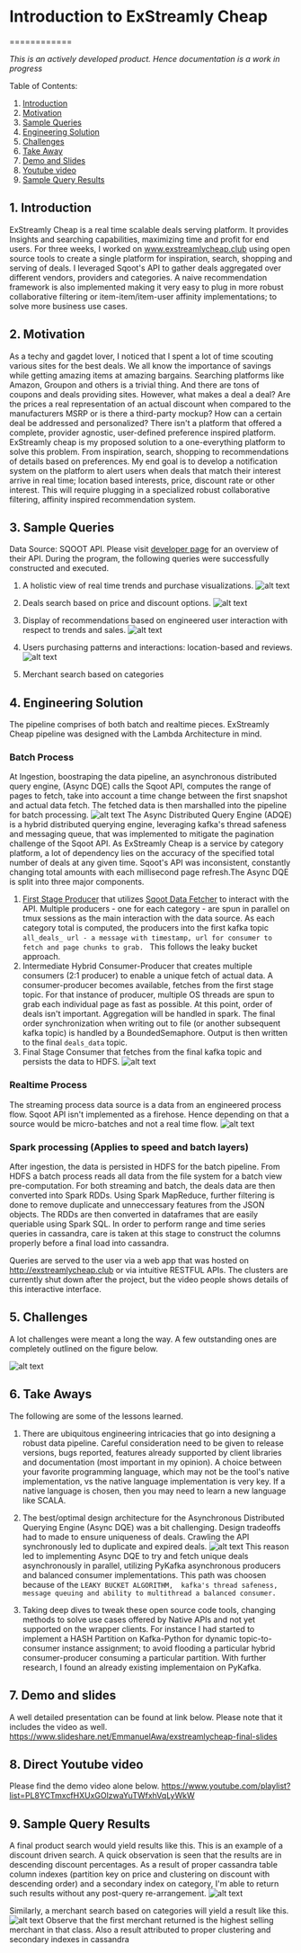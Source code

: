 # Introduction to ExStreamly Cheap
============

*This is an actively developed product. Hence documentation is a work in progress*

Table of Contents:

1. [Introduction](README.md#1-introduction)
2. [Motivation](README.md#2-motivation)
3. [Sample Queries](README.md#3-sample-queries)
4. [Engineering Solution](README.md#4-engineering-solution) 
5. [Challenges](README.md#4-challenges)
6. [Take Away](README.md#5-take-aways)
7. [Demo and Slides](README.md#6-demo-and-slides)
8. [Youtube video](README.md#8-direct-youtube-video)
9. [Sample Query Results](README.md#9-sample-query-results)

## 1. Introduction
ExStreamly Cheap is a real time scalable deals serving platform. It provides Insights and searching capabilities, maximizing time and profit for end users. 
For three weeks, I worked on www.exstreamlycheap.club using open source tools to create a single platform for inspiration, search, shopping and serving of deals. I leveraged Sqoot's API to gather deals aggregated over different vendors, providers and categories.
A naive recommendation framework is also implemented making it very easy to plug in more robust collaborative filtering or item-item/item-user affinity implementations; to solve more business use cases.

## 2. Motivation
As a techy and gagdet lover, I noticed that I spent a lot of time scouting various sites for the best deals. We all know the importance of savings while getting amazing items at amazing bargains. Searching platforms like Amazon, Groupon and others is a trivial thing. And there are tons of coupons and deals providing sites. However, what makes a deal a deal? Are the prices a real representation of an actual discount when compared to the manufacturers MSRP or is there a third-party mockup? How can a certain deal be addressed and personalized? There isn't a platform that offered a complete, provider agnostic, user-defined preference inspired platform. ExStreamly cheap is my proposed solution to a one-everything platform to solve this problem. From inspiration, search, shopping to recommendations of details based on preferences. My end goal is to develop a notification system on the platform to alert users when deals that match their interest arrive in real time; location based interests, price, discount rate or other interest. This will require plugging in a specialized robust collaborative filtering, affinity inspired recommendation system.

## 3. Sample Queries
Data Source: SQOOT API. Please visit [developer page](http://docs.sqoot.com/v2/overview.html) for an overview of their API.
During the program, the following queries were successfully constructed and executed.
  1. A holistic view of real time trends and purchase visualizations.
  ![alt text](figures/query_visualization.png "Realtime trends and sales visualizations.")

  2. Deals search based on price and discount options.
  ![alt text](figures/query_price_discount.png "Deals search based on price and discount.")


  3. Display of recommendations based on engineered user interaction with respect to trends and sales.
  ![alt text](figures/recommendations.png "Recommendations display")

  4. Users purchasing patterns and interactions: location-based and reviews.
  ![alt text](figures/users_pattern_map.png "Users' purchasing patterns.")

  5. Merchant search based on categories

## 4. Engineering Solution
The pipeline comprises of both batch and realtime pieces. ExStreamly Cheap pipeline was designed with the Lambda Architecture in mind.

### Batch Process
At Ingestion, boostraping the data pipeline, an asynchronous distributed query engine, (Async DQE) calls the Sqoot API, computes the range of pages to fetch, take into account a time change between the first snapshot and actual data fetch. The fetched data is then marshalled into the pipeline for batch processing.
![alt text](figures/batch_pipeline.png "Batch Processing.")
The Async Distributed Query Engine (ADQE) is a hybrid distributed querying engine, leveraging kafka's thread safeness and messaging queue, that was implemented to mitigate the pagination challenge of the Sqoot API. As ExStreamly Cheap is a service by category platform, a lot of dependency lies on the accuracy of the specified total number of deals at any given time. Sqoot's API was inconsistent, constantly changing total amounts with each millisecond page refresh.The Async DQE is split into three major components.
  1. [First Stage Producer](src/fetch_data/generate_all_categories.py) that utilizes [Sqoot Data Fetcher](src/fetch/fetch_sqoot_data.py) to interact with the API. Multiple producers - one for each category -  are spun in parallel on tmux sessions as the main interaction with the data source. As each category total is computed, the producers into the first kafka topic       
```all_deals_ url - a message with timestamp, url for consumer to fetch and page chunks to grab. ```
This follows the leaky bucket approach. 
  2. Intermediate Hybrid Consumer-Producer that creates multiple consumers (2:1 producer) to enable a unique fetch of actual data. A consumer-producer becomes available, fetches from the first stage topic. For that instance of producer, multiple OS threads are spun to grab each individual page as fast as possible. At this point, order of deals isn't important. Aggregation will be handled in spark. The final order synchronization when writing out to file (or another subsequent kafka topic) is handled by a BoundedSemaphore. Output is then written to the final ```deals_data``` topic.
  3. Final Stage Consumer that fetches from the final kafka topic and persists the data to HDFS.
![alt text](figures/async_dqe_architecture.png "Async DQE.")

### Realtime Process
The streaming process data source is a data from an engineered process flow. Sqoot API isn't implemented as a firehose. Hence depending on that a source would be micro-batches and not a real time flow.
![alt text](figures/realtime_pipeline.png "Realtime Processing.")

### Spark processing (Applies to speed and batch layers)
After ingestion, the data is persisted in HDFS for the batch pipeline. From HDFS a batch process reads all data from the file system for a batch view pre-computation. For both streaming and batch, the deals data are then converted into Spark RDDs. Using Spark MapReduce, further filtering is done to remove duplicate and unneccessary features from the JSON objects. The RDDs are then converted in dataframes that are easily queriable using Spark SQL. In order to perform range and time series queries in cassandra, care is taken at this stage to construct the columns properly before a final load into cassandra.

Queries are served to the user via a web app that was hosted on http://exstreamlycheap.club or via intuitive RESTFUL APIs. The clusters are currently shut down after the project, but the video people shows details of this interactive interface.

## 5. Challenges
A lot challenges were meant a long the way. A few outstanding ones are completely outlined on the figure below.

![alt text](figures/challenges.png "Project Challenges.")

## 6. Take Aways
The following are some of the lessons learned.
  1. There are ubiquitous engineering intricacies that go into designing a robust data pipeline. Careful consideration need to be given to release versions, bugs reported, features already supported by client libraries and documentation (most important in my opinion). A choice between your favorite programming language, which may not be the tool's native implementation, vs the native language implementation is very key. If a native language is chosen, then you may need to learn a new language like SCALA.
  
  2. The best/optimal design architecture for the Asynchronous Distributed Querying Engine (Async DQE) was a bit challenging. Design tradeoffs had to made to ensure uniqueness of deals. Crawling the API synchronously led to duplicate and expired deals. 
  ![alt text](figures/pagination_issue.png "Sqoot Pagination challenge.")
This reason led to implementing Async DQE to try and fetch unique deals asynchronously in parallel, utilizing PyKafka asynchronous producers and balanced consumer implementations. This path was choosen because of the 
```LEAKY BUCKET ALGORITHM,  kafka's thread safeness, message queuing and ability to multithread a balanced consumer.``` 
  3. Taking deep dives to tweak these open source code tools, changing methods to solve use cases offered by Native APIs and not yet supported on the wrapper clients. For instance I had started to implement a HASH Partition on Kafka-Python for dynamic topic-to-consumer instance assignment; to avoid flooding a particular hybrid consumer-producer consuming a particular partition. With further research, I found an already existing implementaion on PyKafka.
  
## 7. Demo and slides
A well detailed presentation can be found at link below. Please note that it includes the video as well.
https://www.slideshare.net/EmmanuelAwa/exstreamlycheap-final-slides

## 8. Direct Youtube video
Please find the demo video alone below.
https://www.youtube.com/playlist?list=PL8YCTmxcfHXUxGOlzwaYuTWfxhVqLyWkW

## 9. Sample Query Results
A final product search would yield results like this. This is an example of a discount driven search. A quick observation is seen that the results are in descending discount percentages. As a result of proper cassandra table column indexes (partition key on price and clustering on discount with descending order) and a secondary index on category, I'm able to return such results without any post-query re-arrangement.
![alt text](figures/product_search_with_result.png "Deals search based on price and discount with results.")


Similarly, a merchant search based on categories will yield a result like this.
  ![alt text](figures/merchant_search_with_result.png "Deals search based on price and discount.")
Observe that the first merchant returned is the highest selling merchant in that class. Also a result attributed to proper clustering and secondary indexes in cassandra
